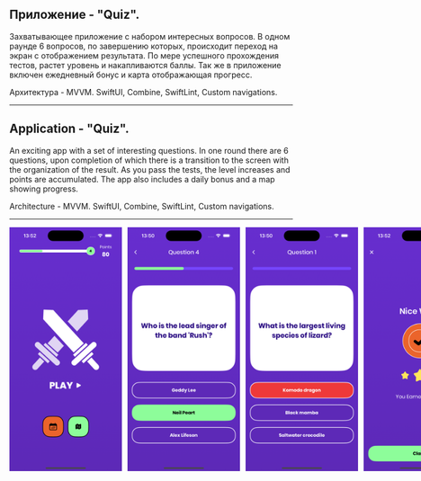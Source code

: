 
Приложение  - "Quiz".
-
Захватывающее приложение с набором интересных вопросов.
В одном раунде 6 вопросов, по завершению которых, происходит переход на экран с отображением результата. По мере успешного прохождения тестов, растет уровень и накапливаются баллы. Так же в приложение включен ежедневный бонус и карта отображающая прогресс.

Архитектура - MVVM. 
SwiftUI, Combine, SwiftLint, Custom navigations.

------------------------------------------------------------------------------------------------------------------------------------------------------

Application - "Quiz".
-
An exciting app with a set of interesting questions.
In one round there are 6 questions, upon completion of which there is a transition to the screen with the organization of the result. As you pass the tests, the level increases and points are accumulated. The app also includes a daily bonus and a map showing progress.

Architecture - MVVM. 
SwiftUI, Combine, SwiftLint, Custom navigations.

------------------------------------------------------------------------------------------------------------------------------------------------------

<div style="display: flex;">
    <img src="https://github.com/DrozdD-ios-dev/Quiz/blob/main/images/1.png" width="200" style="margin-right: 10px;">
    <img src="https://github.com/DrozdD-ios-dev/Quiz/blob/main/images/2.png" width="200" style="margin-right: 10px;">
    <img src="https://github.com/DrozdD-ios-dev/Quiz/blob/main/images/3.png" width="200" style="margin-right: 10px;">
    <img src="https://github.com/DrozdD-ios-dev/Quiz/blob/main/images/4.png" width="200" style="margin-right: 10px;">
    <img src="https://github.com/DrozdD-ios-dev/Quiz/blob/main/images/5.png" width="200" style="margin-right: 10px;">
    <img src="https://github.com/DrozdD-ios-dev/Quiz/blob/main/images/6.png" width="200" style="margin-right: 10px;">
    <img src="https://github.com/DrozdD-ios-dev/Quiz/blob/main/images/7.png" width="200" style="margin-right: 10px;">
    <img src="https://github.com/DrozdD-ios-dev/Quiz/blob/main/images/8.png" width="200">
</div>
